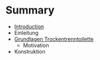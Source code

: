 # Summary

* [Introduction](README.md)
* Einleitung
* [Grundlagen Trockentrenntoilette](grundlagen-trockentrenntoilette.md)
  * Motivation
* Konstruktion

